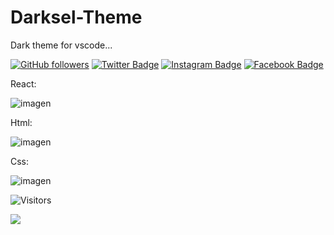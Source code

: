 # Darksel-Theme
Dark theme for vscode... 

[![GitHub followers](https://img.shields.io/github/followers/rxtsel?style=social&label=rxtsel)](https://www.github.com/rxtsel)
[![Twitter Badge](https://img.shields.io/badge/-rxtsel-black?style=flat-square&logo=Twitter&logoColor=white&link=https://www.twitter.com/rxtsel/)](https://www.twitter.com/cristhixnn/)
[![Instagram Badge](https://img.shields.io/badge/-rxtsel-black?style=flat-square&logo=Instagram&logoColor=white&link=https://www.instagram.com/rxtsel/)](https://www.instagram.com/cristhixnn/)
[![Facebook Badge](https://img.shields.io/badge/-rxtsel-black?style=flat-square&logo=Facebook&logoColor=white&link=https://www.facebook.com/rxtsel)](https://www.facebook.com/cristhixnn)

React:

![imagen](https://user-images.githubusercontent.com/85462420/169218532-a1cf7ef7-5529-4e0f-b17e-710ee9741350.png)

Html:

![imagen](https://user-images.githubusercontent.com/85462420/169220895-cbf65007-9102-45de-9a62-a23d48c35001.png)

Css:

![imagen](https://user-images.githubusercontent.com/85462420/169221183-24ef8a11-d35c-4cf4-a4ab-d3785e1f5642.png)

![Visitors](https://api.visitorbadge.io/api/visitors?path=https%3A%2F%2Fgithub.com%2Frxtsel%2FDarksel-Theme&labelColor=%23000000&countColor=%23000000&style=flat)

<a href="https://www.buymeacoffee.com/rxtsel" target="_blank"><img src="https://user-images.githubusercontent.com/85462420/169225342-344f2ecd-905c-4f0b-a656-83d7123eb3cc.png" /></a>
